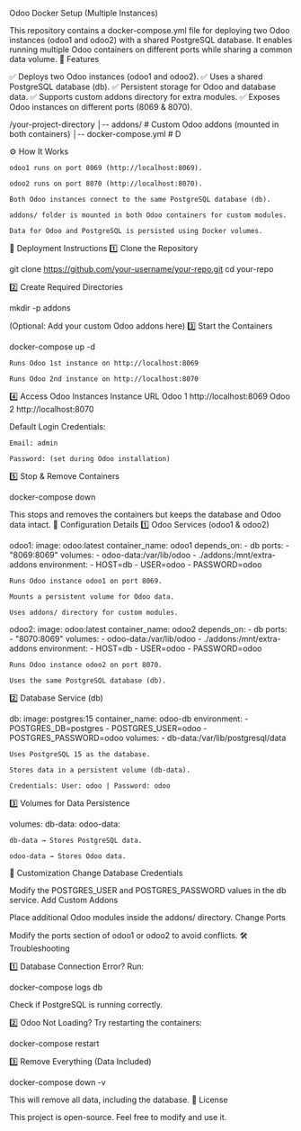 Odoo Docker Setup (Multiple Instances)

This repository contains a docker-compose.yml file for deploying two Odoo instances (odoo1 and odoo2) with a shared PostgreSQL database. It enables running multiple Odoo containers on different ports while sharing a common data volume.
📌 Features

✅ Deploys two Odoo instances (odoo1 and odoo2).
✅ Uses a shared PostgreSQL database (db).
✅ Persistent storage for Odoo and database data.
✅ Supports custom addons directory for extra modules.
✅ Exposes Odoo instances on different ports (8069 & 8070).

/your-project-directory
│-- addons/               # Custom Odoo addons (mounted in both containers)
│-- docker-compose.yml    # D

⚙️ How It Works

    odoo1 runs on port 8069 (http://localhost:8069).

    odoo2 runs on port 8070 (http://localhost:8070).

    Both Odoo instances connect to the same PostgreSQL database (db).

    addons/ folder is mounted in both Odoo containers for custom modules.

    Data for Odoo and PostgreSQL is persisted using Docker volumes.

🚀 Deployment Instructions
1️⃣ Clone the Repository

git clone https://github.com/your-username/your-repo.git
cd your-repo

2️⃣ Create Required Directories

mkdir -p addons

(Optional: Add your custom Odoo addons here)
3️⃣ Start the Containers

docker-compose up -d

    Runs Odoo 1st instance on http://localhost:8069

    Runs Odoo 2nd instance on http://localhost:8070

4️⃣ Access Odoo Instances
Instance	URL
Odoo 1	http://localhost:8069
Odoo 2	http://localhost:8070

Default Login Credentials:

    Email: admin

    Password: (set during Odoo installation)

5️⃣ Stop & Remove Containers

docker-compose down

This stops and removes the containers but keeps the database and Odoo data intact.
📌 Configuration Details
1️⃣ Odoo Services (odoo1 & odoo2)

  odoo1:
    image: odoo:latest
    container_name: odoo1
    depends_on:
      - db
    ports:
      - "8069:8069"
    volumes:
      - odoo-data:/var/lib/odoo
      - ./addons:/mnt/extra-addons
    environment:
      - HOST=db
      - USER=odoo
      - PASSWORD=odoo

    Runs Odoo instance odoo1 on port 8069.

    Mounts a persistent volume for Odoo data.

    Uses addons/ directory for custom modules.

  odoo2:
    image: odoo:latest
    container_name: odoo2
    depends_on:
      - db
    ports:
      - "8070:8069"
    volumes:
      - odoo-data:/var/lib/odoo
      - ./addons:/mnt/extra-addons
    environment:
      - HOST=db
      - USER=odoo
      - PASSWORD=odoo

    Runs Odoo instance odoo2 on port 8070.

    Uses the same PostgreSQL database (db).

2️⃣ Database Service (db)

  db:
    image: postgres:15
    container_name: odoo-db
    environment:
      - POSTGRES_DB=postgres
      - POSTGRES_USER=odoo
      - POSTGRES_PASSWORD=odoo
    volumes:
      - db-data:/var/lib/postgresql/data

    Uses PostgreSQL 15 as the database.

    Stores data in a persistent volume (db-data).

    Credentials: User: odoo | Password: odoo

3️⃣ Volumes for Data Persistence

volumes:
  db-data:
  odoo-data:

    db-data → Stores PostgreSQL data.

    odoo-data → Stores Odoo data.

🔧 Customization
Change Database Credentials

Modify the POSTGRES_USER and POSTGRES_PASSWORD values in the db service.
Add Custom Addons

Place additional Odoo modules inside the addons/ directory.
Change Ports

Modify the ports section of odoo1 or odoo2 to avoid conflicts.
🛠️ Troubleshooting

1️⃣ Database Connection Error?
Run:

docker-compose logs db

Check if PostgreSQL is running correctly.

2️⃣ Odoo Not Loading?
Try restarting the containers:

docker-compose restart

3️⃣ Remove Everything (Data Included)

docker-compose down -v

This will remove all data, including the database.
📜 License

This project is open-source. Feel free to modify and use it.

